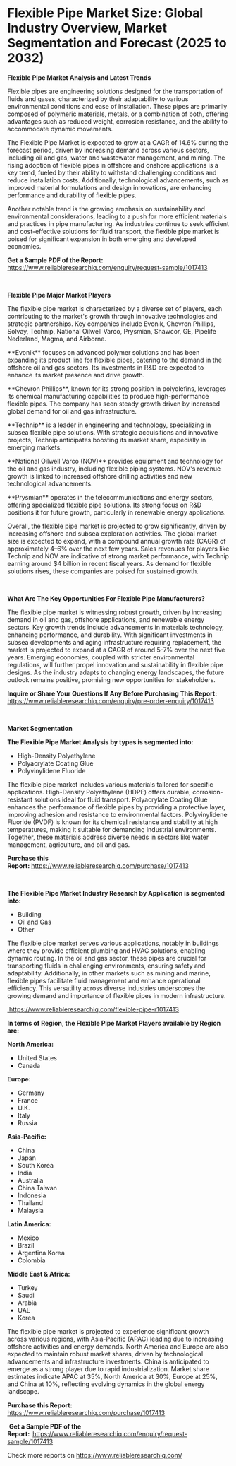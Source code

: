 <p><h1>Flexible Pipe Market Size: Global Industry Overview, Market Segmentation and Forecast (2025 to 2032)</h1></p><p><strong>Flexible Pipe Market Analysis and Latest Trends</strong></p>
<p><p>Flexible pipes are engineering solutions designed for the transportation of fluids and gases, characterized by their adaptability to various environmental conditions and ease of installation. These pipes are primarily composed of polymeric materials, metals, or a combination of both, offering advantages such as reduced weight, corrosion resistance, and the ability to accommodate dynamic movements.</p><p>The Flexible Pipe Market is expected to grow at a CAGR of 14.6% during the forecast period, driven by increasing demand across various sectors, including oil and gas, water and wastewater management, and mining. The rising adoption of flexible pipes in offshore and onshore applications is a key trend, fueled by their ability to withstand challenging conditions and reduce installation costs. Additionally, technological advancements, such as improved material formulations and design innovations, are enhancing performance and durability of flexible pipes.</p><p>Another notable trend is the growing emphasis on sustainability and environmental considerations, leading to a push for more efficient materials and practices in pipe manufacturing. As industries continue to seek efficient and cost-effective solutions for fluid transport, the flexible pipe market is poised for significant expansion in both emerging and developed economies.</p></p>
<p><strong>Get a Sample PDF of the Report:&nbsp;</strong> <a href="https://www.reliableresearchiq.com/enquiry/request-sample/1017413?utm_campaign=3279&utm_medium=2&utm_source=Github&utm_content=ia&utm_term=02042025&utm_id=flexible-pipe">https://www.reliableresearchiq.com/enquiry/request-sample/1017413</a></p>
<p>&nbsp;</p>
<p><strong>Flexible Pipe Major Market Players</strong></p>
<p><p>The flexible pipe market is characterized by a diverse set of players, each contributing to the market's growth through innovative technologies and strategic partnerships. Key companies include Evonik, Chevron Phillips, Solvay, Technip, National Oilwell Varco, Prysmian, Shawcor, GE, Pipelife Nederland, Magma, and Airborne.</p><p>**Evonik** focuses on advanced polymer solutions and has been expanding its product line for flexible pipes, catering to the demand in the offshore oil and gas sectors. Its investments in R&D are expected to enhance its market presence and drive growth.</p><p>**Chevron Phillips**, known for its strong position in polyolefins, leverages its chemical manufacturing capabilities to produce high-performance flexible pipes. The company has seen steady growth driven by increased global demand for oil and gas infrastructure.</p><p>**Technip** is a leader in engineering and technology, specializing in subsea flexible pipe solutions. With strategic acquisitions and innovative projects, Technip anticipates boosting its market share, especially in emerging markets.</p><p>**National Oilwell Varco (NOV)** provides equipment and technology for the oil and gas industry, including flexible piping systems. NOV's revenue growth is linked to increased offshore drilling activities and new technological advancements.</p><p>**Prysmian** operates in the telecommunications and energy sectors, offering specialized flexible pipe solutions. Its strong focus on R&D positions it for future growth, particularly in renewable energy applications.</p><p>Overall, the flexible pipe market is projected to grow significantly, driven by increasing offshore and subsea exploration activities. The global market size is expected to expand, with a compound annual growth rate (CAGR) of approximately 4–6% over the next few years. Sales revenues for players like Technip and NOV are indicative of strong market performance, with Technip earning around $4 billion in recent fiscal years. As demand for flexible solutions rises, these companies are poised for sustained growth.</p></p>
<p>&nbsp;</p>
<p><strong>What Are The Key Opportunities For Flexible Pipe Manufacturers?</strong></p>
<p><p>The flexible pipe market is witnessing robust growth, driven by increasing demand in oil and gas, offshore applications, and renewable energy sectors. Key growth trends include advancements in materials technology, enhancing performance, and durability. With significant investments in subsea developments and aging infrastructure requiring replacement, the market is projected to expand at a CAGR of around 5-7% over the next five years. Emerging economies, coupled with stricter environmental regulations, will further propel innovation and sustainability in flexible pipe designs. As the industry adapts to changing energy landscapes, the future outlook remains positive, promising new opportunities for stakeholders.</p></p>
<p><strong>Inquire or Share Your Questions If Any Before Purchasing This Report:</strong> <a href="https://www.reliableresearchiq.com/enquiry/pre-order-enquiry/1017413?utm_campaign=3279&utm_medium=2&utm_source=Github&utm_content=ia&utm_term=02042025&utm_id=flexible-pipe">https://www.reliableresearchiq.com/enquiry/pre-order-enquiry/1017413</a></p>
<p>&nbsp;</p>
<p><strong>Market Segmentation</strong></p>
<p><strong>The Flexible Pipe Market Analysis by types is segmented into:</strong></p>
<p><ul><li>High-Density Polyethylene</li><li>Polyacrylate Coating Glue</li><li>Polyvinylidene Fluoride</li></ul></p>
<p><p>The flexible pipe market includes various materials tailored for specific applications. High-Density Polyethylene (HDPE) offers durable, corrosion-resistant solutions ideal for fluid transport. Polyacrylate Coating Glue enhances the performance of flexible pipes by providing a protective layer, improving adhesion and resistance to environmental factors. Polyvinylidene Fluoride (PVDF) is known for its chemical resistance and stability at high temperatures, making it suitable for demanding industrial environments. Together, these materials address diverse needs in sectors like water management, agriculture, and oil and gas.</p></p>
<p><strong>Purchase this Report:&nbsp;</strong><a href="https://www.reliableresearchiq.com/purchase/1017413?utm_campaign=3279&utm_medium=2&utm_source=Github&utm_content=ia&utm_term=02042025&utm_id=flexible-pipe">https://www.reliableresearchiq.com/purchase/1017413</a></p>
<p>&nbsp;</p>
<p><strong>The Flexible Pipe Market Industry Research by Application is segmented into:</strong></p>
<p><ul><li>Building</li><li>Oil and Gas</li><li>Other</li></ul></p>
<p><p>The flexible pipe market serves various applications, notably in buildings where they provide efficient plumbing and HVAC solutions, enabling dynamic routing. In the oil and gas sector, these pipes are crucial for transporting fluids in challenging environments, ensuring safety and adaptability. Additionally, in other markets such as mining and marine, flexible pipes facilitate fluid management and enhance operational efficiency. This versatility across diverse industries underscores the growing demand and importance of flexible pipes in modern infrastructure.</p></p>
<p><a href="https://www.reliableresearchiq.com/flexible-pipe-r1017413?utm_campaign=3279&utm_medium=2&utm_source=Github&utm_content=ia&utm_term=02042025&utm_id=flexible-pipe">&nbsp;https://www.reliableresearchiq.com/flexible-pipe-r1017413</a></p>
<p><strong>In terms of Region, the Flexible Pipe Market Players available by Region are:</strong></p>
<p>
    <p> <strong> North America: </strong>
        <ul>
            <li>United States</li>
            <li>Canada</li>
        </ul>
        </p> 
    <p> <strong> Europe: </strong>
        <ul>
            <li>Germany</li>
            <li>France</li>
            <li>U.K.</li>
            <li>Italy</li>
            <li>Russia</li>
        </ul>
        </p> 
    <p> <strong> Asia-Pacific: </strong>
        <ul>
            <li>China</li>
            <li>Japan</li>
            <li>South Korea</li>
            <li>India</li>
            <li>Australia</li>
            <li>China Taiwan</li>
            <li>Indonesia</li>
            <li>Thailand</li>
            <li>Malaysia</li>
        </ul>
        </p> 
    <p> <strong> Latin America: </strong>
        <ul>
            <li>Mexico</li>
            <li>Brazil</li>
            <li>Argentina Korea</li>
            <li>Colombia</li>
        </ul>
        </p> 
    <p> <strong> Middle East & Africa: </strong>
        <ul>
            <li>Turkey</li>
            <li>Saudi</li>
            <li>Arabia</li>
            <li>UAE</li>
            <li>Korea</li>
        </ul>
    </p>
    </p>
<p><p>The flexible pipe market is projected to experience significant growth across various regions, with Asia-Pacific (APAC) leading due to increasing offshore activities and energy demands. North America and Europe are also expected to maintain robust market shares, driven by technological advancements and infrastructure investments. China is anticipated to emerge as a strong player due to rapid industrialization. Market share estimates indicate APAC at 35%, North America at 30%, Europe at 25%, and China at 10%, reflecting evolving dynamics in the global energy landscape.</p></p>
<p><strong>Purchase this Report: </strong><a href="https://www.reliableresearchiq.com/purchase/1017413?utm_campaign=3279&utm_medium=2&utm_source=Github&utm_content=ia&utm_term=02042025&utm_id=flexible-pipe">https://www.reliableresearchiq.com/purchase/1017413</a></p>
<p>&nbsp;<strong>Get a Sample PDF of the Report:&nbsp;&nbsp;</strong><a href="https://www.reliableresearchiq.com/enquiry/request-sample/1017413?utm_campaign=3279&utm_medium=2&utm_source=Github&utm_content=ia&utm_term=02042025&utm_id=flexible-pipe">https://www.reliableresearchiq.com/enquiry/request-sample/1017413</a></p>
<p><strong></strong></p>
<p>Check more reports on <a href="https://www.reliableresearchiq.com/?utm_campaign=3279&utm_medium=2&utm_source=Github&utm_content=ia&utm_term=02042025&utm_id=flexible-pipe">https://www.reliableresearchiq.com/</a></p>
